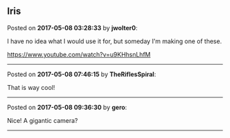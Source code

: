 ## Iris
Posted on **2017-05-08 03:28:33** by **jwolter0**:

I have no idea what I would use it for, but someday I'm making one of these.



https://www.youtube.com/watch?v=u9KHhsnLhfM

---

Posted on **2017-05-08 07:46:15** by **TheRiflesSpiral**:

That is way cool!

---

Posted on **2017-05-08 09:36:30** by **gero**:

Nice! A gigantic camera?

---

